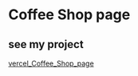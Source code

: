 # Coffee Shop page

## see my project
[vercel_Coffee_Shop_page](https://gdg-tasks-8ft3.vercel.app/)
